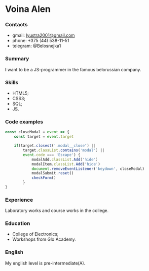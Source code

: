 
# Voina Alen

### Contacts
* gmail: [lyustra2001@gmail.com](mailto:lyustra2001@gmail.com)
* phone: +375 (44) 538-11-51
* telegram: @Belosnejka1

### Summary 
I want to be a JS-programmer in the famous belorussian company.

### Skills
* HTML5;
* CSS3;
* SQL;
* JS.

### Code examples
```javascript
const closeModal = event => {
    const target = event.target

    if(target.closest('.modal__close') ||
        target.classList.contains('modal') ||
        event.code === 'Escape') {
            modalAdd.classList.Add('hide')
            modalItem.classList.Add('hide')
            document.removeEventListener('keydown', closeModal)
            modalSubmit.reset()
            checkForm()
        }
}
```

### Experience
Laboratory works and course works in the college.

### Education
* College of Electronics;
* Workshops from Glo Academy.

### English
My english level is pre-intermediate(A).

